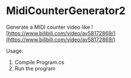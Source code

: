 # MidiCounterGenerator2
Generate a MIDI counter video
like ![https://www.bilibili.com/video/av58172869/](https://www.bilibili.com/video/av58172869/)

Usage:
1. Compile Program.cs
2. Run the program
